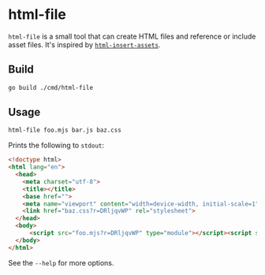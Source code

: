 # html-file

`html-file` is a small tool that can create HTML files and reference or include
asset files.
It's inspired by [`html-insert-assets`](https://github.com/jbedard/html-insert-assets).

## Build

```sh
go build ./cmd/html-file
```

## Usage

```sh
html-file foo.mjs bar.js baz.css
```

Prints the following to `stdout`:

```html
<!doctype html>
<html lang="en">
  <head>
    <meta charset="utf-8">
    <title></title>
    <base href="">
    <meta name="viewport" content="width=device-width, initial-scale=1">
    <link href="baz.css?r=DRljqvWP" rel="stylesheet">
  </head>
  <body>
      <script src="foo.mjs?r=DRljqvWP" type="module"></script><script src="bar.js?r=DRljqvWP"></script>
  </body>
</html>
```

See the `--help` for more options.
